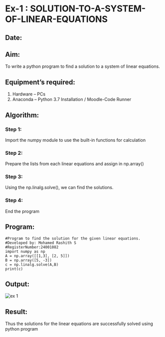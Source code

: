 
# Ex-1 : SOLUTION-TO-A-SYSTEM-OF-LINEAR-EQUATIONS
## Date:
## Aim:
To write a python program to find a solution to a system of linear equations.
## Equipment’s required:
1. 	Hardware – PCs
2. 	Anaconda – Python 3.7 Installation / Moodle-Code Runner
## Algorithm:
### Step 1: 
Import the numpy module to use the built-in functions for calculation
### Step 2: 
Prepare the lists from each linear equations and assign in np.array()
### Step 3: 
Using the np.linalg.solve(), we can find the solutions.
### Step 4: 
End the program
## Program:
```
#Program to find the solution for the given linear equations.
#Developed by: Mohamed Rashith S
#RegisterNumber:24001082
import numpy as np
A = np.array([[1,3], [2, 5]])
B = np.array([5, -3])
c = np.linalg.solve(A,B)
print(c)
```

## Output:
![ex 1](https://github.com/user-attachments/assets/b1a07c30-564b-4655-b95a-a8f4b3ebebfd)


## Result: 
Thus the solutions for the linear equations are successfully solved using python program
